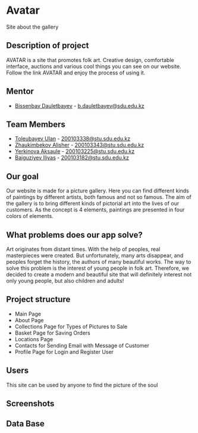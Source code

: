 # Avatar
Site about the gallery

## Description of project
AVATAR is a site that promotes folk art. Creative design, comfortable interface, auctions and various cool things you can see on our website. Follow the link AVATAR and enjoy the process of using it.

## Mentor
- [Bissenbay Dauletbayev](https://github.com/bissenbay) - b.dauletbayev@sdu.edu.kz

## Team Members
- [Toleubayev Ulan](https://github.com/Toleubaev-Ulan) - 200103338@stu.sdu.edu.kz
- [Zhaukimbekov Alisher](https://github.com/Sheraddin) - 200103343@stu.sdu.edu.kz
- [Yerkinova Aksaule](https://github.com/yerkinovaaa) - 200103225@stu.sdu.edu.kz
- [Baiguziyev Iliyas]() - 200103182@stu.sdu.edu.kz

## Our goal
Our website is made for a picture gallery. Here you can find different kinds of paintings by different artists, both famous and not so famous. The aim of the gallery is to bring different kinds of pictorial art into the lives of our customers. As the concept is 4 elements, paintings are presented in four colors of elements.

## What problems does our app solve?
Art originates from distant times. With the help of peoples, real masterpieces were created. But unfortunately, many arts disappear, and peoples forget the history, the authors of many beautiful works. The way to solve this problem is the interest of young people in folk art. Therefore, we decided to create a modern and beautiful site that will definitely interest not only young people, but also children and adults!

## Project structure
- Main Page
- About Page
- Collections Page for Types of Pictures to Sale
- Basket Page for Saving Orders
- Locations Page
- Contacts for Sending Email with Message of Customer
- Profile Page for Login and Register User

## Users
This site can be used by anyone to find the picture of the soul

## Screenshots

## Data Base

